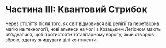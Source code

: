 # Частина ІII: Квантовий Стрибок

Через століття після того, як світ відмовився від релігії та перетворив магію на технології, нові альянси на чолі з Козацьким Легіоном мають об’єднатися, щоб протистояти тоталітарному ворогу, який створює зброю, здатну знищувати цілі континенти.
